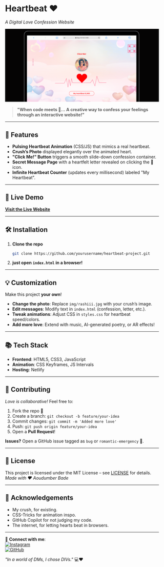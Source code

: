 # Heartbeat ❤️  
*A Digital Love Confession Website*  

![Heartbeat Animation Demo](./img/image.png)

> **"When code meets 💖... A creative way to confess your feelings through an interactive website!"**  

---

## 🌟 **Features**  
- **Pulsing Heartbeat Animation** (CSS/JS) that mimics a real heartbeat.  
- **Crush’s Photo** displayed elegantly over the animated heart.  
- **"Click Me!" Button** triggers a smooth slide-down confession container.  
- **Secret Message Page** with a heartfelt letter revealed on clicking the 💌 icon.  
- **Infinite Heartbeat Counter** (updates every millisecond) labeled "My Heartbeat".  

---

## 🚀 **Live Demo**  
**[Visit the Live Website](https://love-confessss.netlify.app)**

---

## 🛠️ **Installation**  
1. **Clone the repo**  
   ```bash  
   git clone https://github.com/yourusername/heartbeat-project.git  
   ```  
2. **just open `index.html` in a browser!**  

---

## 💡 **Customization**  
Make this project **your own**!  
- **Change the photo**: Replace `img/rashiii.jpg` with your crush’s image.  
- **Edit messages**: Modify text in `index.html` (confession, letter, etc.).  
- **Tweak animations**: Adjust CSS in `styles.css` for heartbeat speed/colors.  
- **Add more love**: Extend with music, AI-generated poetry, or AR effects!  

---

## 📚 **Tech Stack**  
- **Frontend**: HTML5, CSS3, JavaScript  
- **Animation**: CSS Keyframes, JS Intervals  
- **Hosting**: Netlify  

---

## 🤝 **Contributing**  
*Love is collaborative!* Feel free to:  
1. Fork the repo 🍴  
2. Create a branch: `git checkout -b feature/your-idea`  
3. Commit changes: `git commit -m 'Added more love'`  
4. Push: `git push origin feature/your-idea`  
5. Open a **Pull Request**!  

**Issues?** Open a GitHub issue tagged as `bug` or `romantic-emergency` 🚨.  

---

## 📜 **License**  
This project is licensed under the MIT License – see [LICENSE](LICENSE) for details.  
*Made with ❤️ Aoudumber Bade*  

---

## 🙏 **Acknowledgements**  
- My crush, for existing.  
- CSS-Tricks for animation inspo.  
- GitHub Copilot for not judging my code.  
- The internet, for letting hearts beat in browsers.  

---

🔗 **Connect with me**:  
[![Instagram](https://img.shields.io/badge/Follow-%40YourInsta-E4405F?logo=instagram)](https://www.instagram.com/aoudumber.dev/reels/#)  
[![GitHub](https://img.shields.io/badge/Star-%20%E2%AD%90%EF%B8%8F-white?logo=github)](https://github.com/Aoudumber-Bade)  

*"In a world of DMs, I chose DIVs."* 💻❤️  